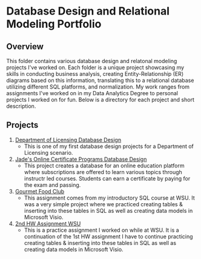 # Database Design and Relational Modeling Portfolio

## Overview
This folder contains various database design and relatonal modeling projects I've worked on. Each folder is a unique project showcasing my skills in conducting business analysis, creating Entity-Relationship (ER) diagrams based on this information, translating this to a relational database utilizing different SQL platforms, and normalization. My work ranges from assignments I've worked on in my Data Analytics Degree to personal projects I worked on for fun. Below is a directory for each project and short description.

## Projects
1. [Department of Licensing Database Design](https://github.com/Jade010/SQL/tree/main/Database%20Design%20and%20Modeling/DeptOfLicensingProject)
     * This is one of my first database design projects for a Department of Licensing scenario.
2. [Jade's Online Certificate Programs Database Design](https://github.com/Jade010/SQL/tree/main/Database%20Design%20and%20Modeling/JadesOnlineEducationProject)
     * This project creates a database for an online education platform where subscriptions are offered to learn various topics through instructr led courses. Students can earn a certificate by paying for the exam and passing.
3. [Gourmet Food Club](https://github.com/Jade010/SQL/tree/main/Database%20Design%20and%20Modeling/GourmetFoodClub)
     * This assignment comes from my introductory SQL course at WSU. It was a very simple project where we practiced creating tables & inserting into these tables in SQL as well as creating data models in Microsoft Visio.
4. [2nd HW Assignment WSU](https://github.com/Jade010/SQL/tree/main/Database%20Design%20and%20Modeling/SecondProject)
     * This is a practice assignment I worked on while at WSU. It is a continuation of the 1st HW assignment I have to continue practicing creating tables & inserting into these tables in SQL as well as creating data models in Microsoft Visio.
